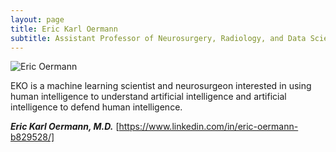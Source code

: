 ```yaml
---
layout: page
title: Eric Karl Oermann
subtitle: Assistant Professor of Neurosurgery, Radiology, and Data Science
---
```


![Eric Oermann](/assets/img/oermann_talk_violakeh_bright.png "EKO")

EKO is a machine learning scientist and neurosurgeon interested in using human intelligence to understand artificial intelligence and artificial intelligence to defend human intelligence.

***Eric Karl Oermann, M.D.*** [https://www.linkedin.com/in/eric-oermann-b829528/]
 
